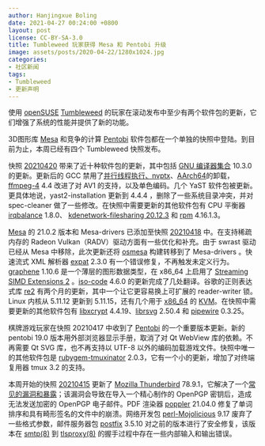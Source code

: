 ```yaml
---
author: Hanjingxue Boling
date: 2021-04-27 00:24:00 +0800
layout: post
license: CC-BY-SA-3.0
title: Tumbleweed 玩家获得 Mesa 和 Pentobi 升级
image: assets/posts/2020-04-22/1280x1024.jpg
categories:
- 社区新闻
tags:
- Tumbleweed
- 更新声明
---
```

使用 [openSUSE](https://get.opensuse.org/) [Tumbleweed](https://get.opensuse.org/tumbleweed/) 的玩家在滚动发布中至少有两个软件包的更新，它们增强了系统的性能并提供了新的功能。

3D图形库 [Mesa](https://www.mesa3d.org/) 和竞争的计算 [Pentobi](https://pentobi.sourceforge.io/) 软件包都在一个单独的快照中登陆。到目前为止，本周已经有四个 Tumbleweed 快照发布。

快照 [20210420](https://lists.opensuse.org/archives/list/factory@lists.opensuse.org/thread/VMQENQKVLYKYSO5LKDVHUUW3GA43YSDD/) 带来了近十种软件包的更新，其中包括 [GNU 编译器集合](https://gcc.gnu.org/) 10.3.0 的更新。更新后的 GCC 禁用了[并行线程执行、nvptx](https://en.wikipedia.org/wiki/Parallel_Thread_Execution)、[AArch64](https://en.wikipedia.org/wiki/AArch64)的卸载，[ffmpeg-4](https://www.ffmpeg.org/) 4.4 改进了对 AV1 的支持，以及单色编码。几个 YaST 软件包被更新。更具体地说，yast2-installation 更新到 4.4.4 ，删除了一些系统目录冲突，并对 spec-cleaner 做了一些修改。在快照中需要更新的其他软件包有 CPU 平衡器 [irqbalance](https://github.com/Irqbalance/irqbalance) 1.8.0、 [kdenetwork-filesharing 20.12.3](https://kde.org/announcements/releases/20.12.3) 和 [rpm](https://rpm.org/) 4.16.1.3。

[Mesa](https://www.mesa3d.org/) 的 21.0.2 版本和 Mesa-drivers 已添加至快照 [20210418](https://lists.opensuse.org/archives/list/factory@lists.opensuse.org/thread/W7KFVWTTFJXTPEMFNKJLPMNFZGLPU7MJ/) 中。在支持稀疏内存的 Radeon Vulkan（RADV）驱动方面有一些优化和补充。由于 swrast 驱动已经从 Mesa 中移除，此次更新还将 [osmesa](https://docs.mesa3d.org/osmesa.html) 构建转移到了 Mesa-drivers 。快速流式 XML 解析器 [expat](https://libexpat.github.io/) 2.3.0 有一个错误修复，不再触发未定义行为。[graphene](https://ebassi.github.io/graphene/) 1.10.6 是一个薄层的图形数据类型，在 x86_64 上启用了 [Streaming SIMD Extensions 2](https://en.wikipedia.org/wiki/SSE2) 。[iso-code](https://salsa.debian.org/iso-codes-team/iso-codes) 4.6.0 的更新完成了几处翻译。谷歌的正则表达式库 [re2](https://github.com/google/re2) 有两个月的更新，其中一个让它更容易换上可扩展的 reader-writer 锁。Linux 内核从 5.11.12 更新到 5.11.15，还有几个用于 [x86_64](https://en.wikipedia.org/wiki/X86-64) 的 [KVM](https://www.linux-kvm.org/page/Main_Page)。在快照中需要更新的其他软件包有 [libxcrypt](https://github.com/besser82/libxcrypt/) 4.4.19、[librsvg](https://gitlab.gnome.org/GNOME/librsvg) 2.50.4 和 [pipewire](https://github.com/PipeWire/pipewire) 0.3.25。

棋牌游戏玩家在快照 20210417 中收到了 [Pentobi](https://pentobi.sourceforge.io/) 的一个重要版本更新。新的 pentobi 19.0 版本用外部浏览器显示手册，取消了对 Qt WebView 库的依赖。不再需要 Qt SVG 库，也不再支持以 UTF-8 以外的编码加载游戏文件。快照中唯一的其他软件包是 [rubygem-tmuxinator](https://rubygems.org/gems/tmuxinator/versions/2.0.3) 2.0.3，它有一个小的更新，增加了对终端复用器 tmux 3.2 的支持。

本周开始的快照 [20210415](https://lists.opensuse.org/archives/list/factory@lists.opensuse.org/thread/ESXPANB4H5LJ67RZE5DYUTOAD7J5RI7H/) 更新了 [Mozilla Thunderbird](https://www.thunderbird.net/) 78.9.1，它解决了一个[常见的漏洞和暴露](https://en.wikipedia.org/wiki/Common_Vulnerabilities_and_Exposures)；该漏洞会导致在导入一个精心制作的 OpenPGP 密钥后，造成无法发送加密的 OpenPGP 电子邮件。PDF 渲染器 [poppler](https://poppler.freedesktop.org/) 21.04.0 修复了单词排序和具有畸形签名的文件中的崩溃。网络开发包 [perl-Mojolicious](https://mojolicious.org/) 9.17 废弃了一些格式参数，邮件服务器包 [postfix](http://www.postfix.org/) 3.5.10 对之前的版本进行了安全修复，该版本在 [smtp(8)](http://www.postfix.org/lmtp.8.html) 到 [tlsproxy(8)](http://www.postfix.org/tlsproxy.8.html) 的握手过程中存在一些内部输入和输出错误。
